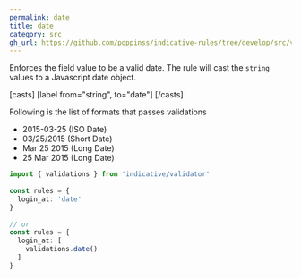 ```yaml
---
permalink: date
title: date
category: src
gh_url: https://github.com/poppinss/indicative-rules/tree/develop/src/validations/date/date.ts
---
```


Enforces the field value to be a valid date. The rule will
cast the `string` values to a Javascript date object.
 
[casts]
  [label from="string", to="date"]
[/casts]
 
Following is the list of formats that passes validations
 
- 2015-03-25  (ISO Date)
- 03/25/2015  (Short Date)
- Mar 25 2015 (Long Date)
- 25 Mar 2015 (Long Date)
 
```ts
import { validations } from 'indicative/validator'
 
const rules = {
  login_at: 'date'
}
 
// or
const rules = {
  login_at: [
    validations.date()
  ]
}
```
